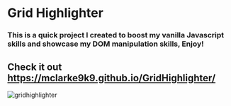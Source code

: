 # Grid Highlighter

### This is a quick project I created to boost my vanilla Javascript skills and showcase my DOM manipulation skills, Enjoy!

## Check it out https://mclarke9k9.github.io/GridHighlighter/

![gridhighlighter](https://user-images.githubusercontent.com/58795613/123185517-1d666500-d464-11eb-9b23-7542404d36c2.png)
